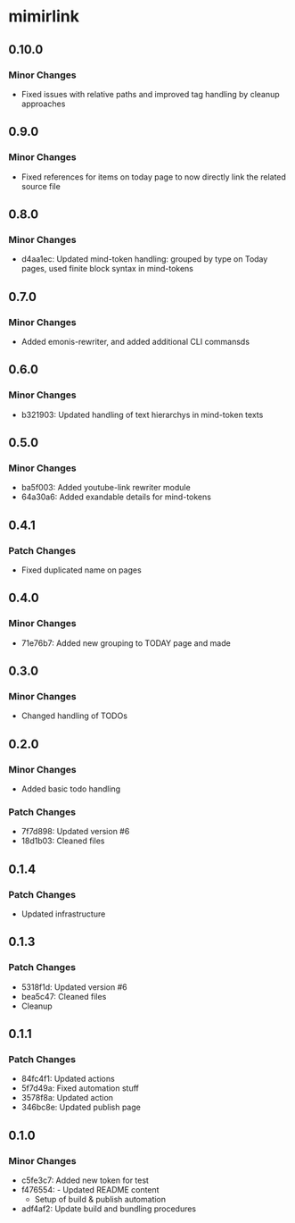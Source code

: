 # mimirlink

## 0.10.0

### Minor Changes

- Fixed issues with relative paths and improved tag handling by cleanup approaches

## 0.9.0

### Minor Changes

- Fixed references for items on today page to now directly link the related source file

## 0.8.0

### Minor Changes

- d4aa1ec: Updated mind-token handling: grouped by type on Today pages, used finite block syntax in mind-tokens

## 0.7.0

### Minor Changes

- Added emonis-rewriter, and added additional CLI commansds

## 0.6.0

### Minor Changes

- b321903: Updated handling of text hierarchys in mind-token texts

## 0.5.0

### Minor Changes

- ba5f003: Added youtube-link rewriter module
- 64a30a6: Added exandable details for mind-tokens

## 0.4.1

### Patch Changes

- Fixed duplicated name on pages

## 0.4.0

### Minor Changes

- 71e76b7: Added new grouping to TODAY page and made

## 0.3.0

### Minor Changes

- Changed handling of TODOs

## 0.2.0

### Minor Changes

- Added basic todo handling

### Patch Changes

- 7f7d898: Updated version #6
- 18d1b03: Cleaned files

## 0.1.4

### Patch Changes

- Updated infrastructure

## 0.1.3

### Patch Changes

- 5318f1d: Updated version #6
- bea5c47: Cleaned files
- Cleanup

## 0.1.1

### Patch Changes

- 84fc4f1: Updated actions
- 5f7d49a: Fixed automation stuff
- 3578f8a: Updated action
- 346bc8e: Updated publish page

## 0.1.0

### Minor Changes

- c5fe3c7: Added new token for test
- f476554: - Updated README content
  - Setup of build & publish automation
- adf4af2: Update build and bundling procedures
